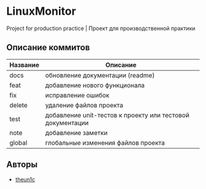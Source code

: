 # LinuxMonitor
Project for production practice | Проект для производственной практики

## Описание коммитов  
| Название | Описание                                                             |  
| -------- | -------------------------------------------------------------------- |  
| docs     | обновление документации (readme)                                     |  
| feat     | добавление нового функционала                                        |  
| fix      | исправление ошибок                                                   |  
| delete   | удаление файлов проекта                                              |
| test     | добавление unit-тестов к проекту или тестовой документации           |
| note     | добавление заметки                                                   |
| global   | глобальные изменения файлов проекта                                  |

## Авторы
- [theun1c](https://github.com/theun1c)
